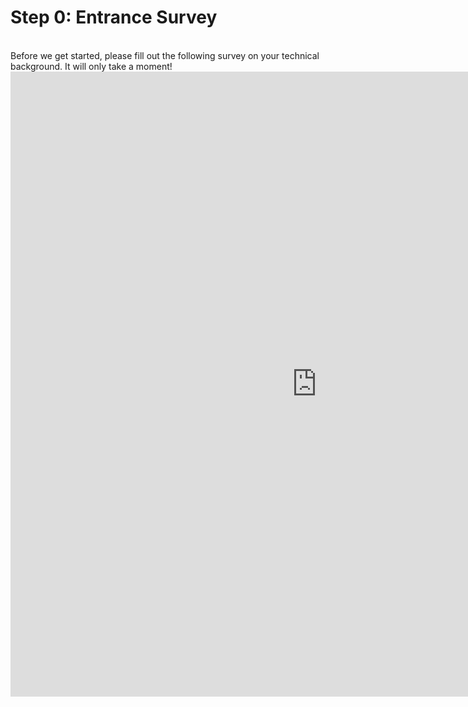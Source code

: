 # Step 0: Entrance Survey

<br>
Before we get started, please fill out the following
survey on your technical background. It will only take a moment!

<iframe
  width="980" height="1000" frameborder="0" marginheight="0" marginwidth="0"
  src="https://docs.google.com/forms/d/1ZjQzyaXOZE9p3x2LJ-8u_Uowkp3_NrPyD-PtIjT_E40/viewform?embedded=true"
>Loading...</iframe>
